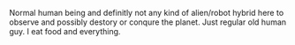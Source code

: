 Normal human being and definitly not any kind of alien/robot hybrid here to observe and possibly destory or conqure the planet. Just regular old human guy. I eat food and everything.
